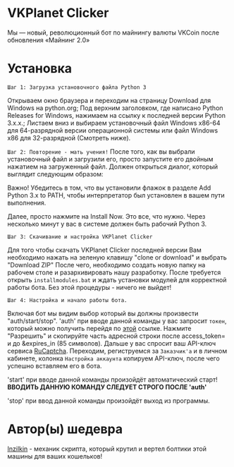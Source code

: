 # VKPlanet Clicker
Мы — новый, революционный бот по майнингу валюты VKCoin после обновления «Майнинг 2.0»


# Установка
`Шаг 1: Загрузка установочного файла Python 3`

Открываем окно браузера и переходим на страницу Download для Windows на python.org;
Под верхним заголовком, где написано Python Releases for Windows, нажимаем на ссылку к последней версии Python 3.x.x.;
Листаем вниз и выбираем установочный файл Windows x86-64 для 64-разрядной версии операционной системы или файл Windows x86 для 32-разрядной (Смотреть ниже).

`Шаг 2: Повторение - мать учения!`
После того, как вы выбрали установочный файл и загрузили его, просто запустите его двойным нажатием на загруженный файл. Должен открыться диалог, который выглядит следующим образом:

Важно! Убедитесь в том, что вы установили флажок в разделе Add Python 3.x to PATH, чтобы интерпретатор был установлен в вашем пути выполнения.

Далее, просто нажмите на Install Now. Это все, что нужно. Через несколько минут у вас в системе должен быть рабочий Python 3.


`Шаг 3: Скачивание и настройка VKPlanet Clicker`

Для того чтобы скачать VKPlanet Clicker последней версии Вам необходимо нажать на зеленую клавишу "clone or download" и выбрать "Download ZIP"
После чего, необходимо создать новую папку на рабочем столе и разархивировать нашу разработку. После требуется открыть `installmodules.bat` и ждать установки модулей для корректной работы бота. 
Без этой процедуры - ничего не выйдет!

`Шаг 4: Настройка и начало работы бота.`

Включая бот мы видим выбор который вы должны произвести "auth/start/stop".
'auth' при вводе данной команды у вас запросит `токен`, который можно получить перейдя по [этой](https://vk.cc/9hRc6m) ссылке. Нажмите "Разрешить" и скопируйте часть адресной строки после access_token= и до &expires_in (85 символов). Дальше у вас спросит ваш API-ключ сервиса [RuCaptcha](https://rucaptcha.com?from=959050). Переходим, региструемся за `Заказчик'а` и в личном кабинете, колонка `Настройка аккаунта` копируем API-ключ, после чего успешно вставляем его в бота.

'start' при вводе данной команды произойдёт автоматический старт! **ВВОДИТЬ ДАННУЮ КОМАНДУ СЛЕДУЕТ СТРОГО ПОСЛЕ 'auth'**

'stop' при ввод данной команды произойдёт выход из программы.

# Автор(ы) шедевра
[Inzilkin](https://github.com/Inzilkin) - механик скрипта, который крутил и вертел болтики этой машины для ваших кошельков!

